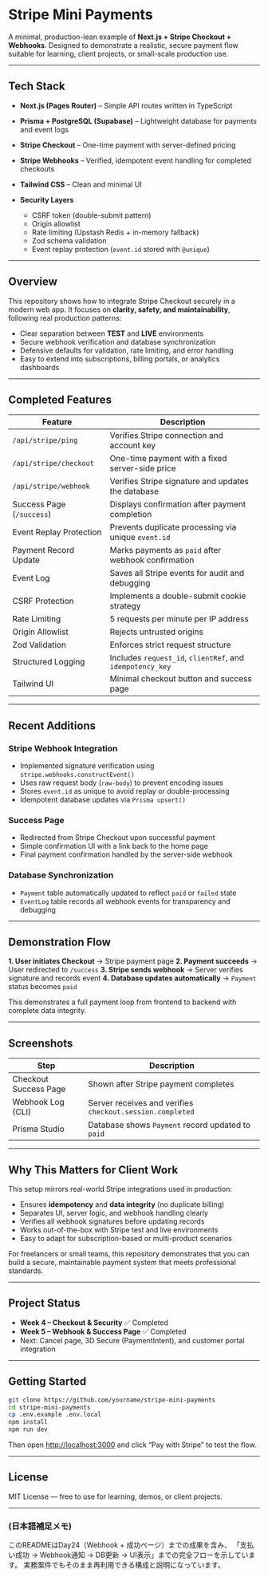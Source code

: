 
# Stripe Mini Payments

A minimal, production-lean example of **Next.js + Stripe Checkout + Webhooks**.
Designed to demonstrate a realistic, secure payment flow suitable for learning, client projects, or small-scale production use.

---

## Tech Stack

* **Next.js (Pages Router)** – Simple API routes written in TypeScript
* **Prisma + PostgreSQL (Supabase)** – Lightweight database for payments and event logs
* **Stripe Checkout** – One-time payment with server-defined pricing
* **Stripe Webhooks** – Verified, idempotent event handling for completed checkouts
* **Tailwind CSS** – Clean and minimal UI
* **Security Layers**

  * CSRF token (double-submit pattern)
  * Origin allowlist
  * Rate limiting (Upstash Redis + in-memory fallback)
  * Zod schema validation
  * Event replay protection (`event.id` stored with `@unique`)

---

## Overview

This repository shows how to integrate Stripe Checkout securely in a modern web app.
It focuses on **clarity, safety, and maintainability**, following real production patterns:

* Clear separation between **TEST** and **LIVE** environments
* Secure webhook verification and database synchronization
* Defensive defaults for validation, rate limiting, and error handling
* Easy to extend into subscriptions, billing portals, or analytics dashboards

---

## Completed Features

| Feature                   | Description                                               |
| ------------------------- | --------------------------------------------------------- |
| `/api/stripe/ping`        | Verifies Stripe connection and account key                |
| `/api/stripe/checkout`    | One-time payment with a fixed server-side price           |
| `/api/stripe/webhook`     | Verifies Stripe signature and updates the database        |
| Success Page (`/success`) | Displays confirmation after payment completion            |
| Event Replay Protection   | Prevents duplicate processing via unique `event.id`       |
| Payment Record Update     | Marks payments as `paid` after webhook confirmation       |
| Event Log                 | Saves all Stripe events for audit and debugging           |
| CSRF Protection           | Implements a double-submit cookie strategy                |
| Rate Limiting             | 5 requests per minute per IP address                      |
| Origin Allowlist          | Rejects untrusted origins                                 |
| Zod Validation            | Enforces strict request structure                         |
| Structured Logging        | Includes `request_id`, `clientRef`, and `idempotency_key` |
| Tailwind UI               | Minimal checkout button and success page                  |

---

## Recent Additions

### Stripe Webhook Integration

* Implemented signature verification using `stripe.webhooks.constructEvent()`
* Uses raw request body (`raw-body`) to prevent encoding issues
* Stores `event.id` as unique to avoid replay or double-processing
* Idempotent database updates via `Prisma upsert()`

### Success Page

* Redirected from Stripe Checkout upon successful payment
* Simple confirmation UI with a link back to the home page
* Final payment confirmation handled by the server-side webhook

### Database Synchronization

* `Payment` table automatically updated to reflect `paid` or `failed` state
* `EventLog` table records all webhook events for transparency and debugging

---

## Demonstration Flow

**1. User initiates Checkout** → Stripe payment page
**2. Payment succeeds** → User redirected to `/success`
**3. Stripe sends webhook** → Server verifies signature and records event
**4. Database updates automatically** → `Payment` status becomes `paid`

This demonstrates a full payment loop from frontend to backend with complete data integrity.

---

## Screenshots

| Step                  | Description                                               |
| --------------------- | --------------------------------------------------------- |
| Checkout Success Page | Shown after Stripe payment completes                      |
| Webhook Log (CLI)     | Server receives and verifies `checkout.session.completed` |
| Prisma Studio         | Database shows `Payment` record updated to `paid`         |

---

## Why This Matters for Client Work

This setup mirrors real-world Stripe integrations used in production:

* Ensures **idempotency** and **data integrity** (no duplicate billing)
* Separates UI, server logic, and webhook handling clearly
* Verifies all webhook signatures before updating records
* Works out-of-the-box with Stripe test and live environments
* Easy to adapt for subscription-based or multi-product scenarios

For freelancers or small teams, this repository demonstrates that you can build a secure, maintainable payment system that meets professional standards.

---

## Project Status

* **Week 4 – Checkout & Security** ✅ Completed
* **Week 5 – Webhook & Success Page** ✅ Completed
* Next: Cancel page, 3D Secure (PaymentIntent), and customer portal integration

---

## Getting Started

```bash
git clone https://github.com/yourname/stripe-mini-payments
cd stripe-mini-payments
cp .env.example .env.local
npm install
npm run dev
```

Then open [http://localhost:3000](http://localhost:3000)
and click “Pay with Stripe” to test the flow.

---

## License

MIT License — free to use for learning, demos, or client projects.

---

### (日本語補足メモ)

このREADMEはDay24（Webhook + 成功ページ）までの成果を含み、
「支払い成功 → Webhook通知 → DB更新 → UI表示」までの完全フローを示しています。
実務案件でもそのまま再利用できる構成と説明になっています。

